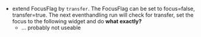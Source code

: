 * extend FocusFlag by `transfer`.
  The FocusFlag can be set to focus=false, transfer=true.
  The next eventhandling run will check for transfer, set the focus
  to the following widget and do __what exactly?__
    * ... probably not useable 